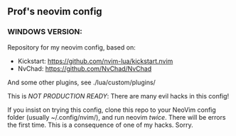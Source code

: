 ## Prof's neovim config
### WINDOWS VERSION:

Repository for my neovim config, based on:
  -  Kickstart: https://github.com/nvim-lua/kickstart.nvim
  -  NvChad: https://github.com/NvChad/NvChad



And some other plugins, see ./lua/custom/plugins/

This is *NOT PRODUCTION READY*: There are many evil hacks in this config!

If you insist on trying this config, clone this repo to your NeoVim config folder (usually ~/.config/nvim/), and run neovim *twice*. 
There will be errors the first time. This is a consequence of one of my hacks. Sorry.



